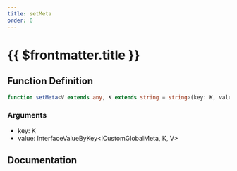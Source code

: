 ```yaml
---
title: setMeta
order: 0
---
```


# {{ $frontmatter.title }}

## Function Definition

```ts
function setMeta<V extends any, K extends string = string>(key: K, value: InterfaceValueByKey<ICustomGlobalMeta, K, V>): void;
```

### Arguments

* key: K
* value: InterfaceValueByKey<ICustomGlobalMeta, K, V>

## Documentation

<!--@include: ./parts/setMeta.md-->
